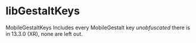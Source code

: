 # libGestaltKeys
MobileGestaltKeys
Includes every MobileGestalt key *unobfuscated* there is in 13.3.0 (XR), none are left out.
